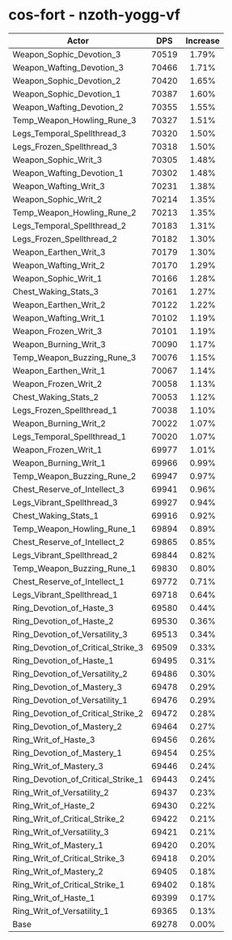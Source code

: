 # cos-fort - nzoth-yogg-vf
| Actor | DPS | Increase |
|---|:---:|:---:|
|Weapon_Sophic_Devotion_3|70519|1.79%|
|Weapon_Wafting_Devotion_3|70466|1.71%|
|Weapon_Sophic_Devotion_2|70420|1.65%|
|Weapon_Sophic_Devotion_1|70387|1.60%|
|Weapon_Wafting_Devotion_2|70355|1.55%|
|Temp_Weapon_Howling_Rune_3|70327|1.51%|
|Legs_Temporal_Spellthread_3|70320|1.50%|
|Legs_Frozen_Spellthread_3|70318|1.50%|
|Weapon_Sophic_Writ_3|70305|1.48%|
|Weapon_Wafting_Devotion_1|70302|1.48%|
|Weapon_Wafting_Writ_3|70231|1.38%|
|Weapon_Sophic_Writ_2|70214|1.35%|
|Temp_Weapon_Howling_Rune_2|70213|1.35%|
|Legs_Temporal_Spellthread_2|70183|1.31%|
|Legs_Frozen_Spellthread_2|70182|1.30%|
|Weapon_Earthen_Writ_3|70179|1.30%|
|Weapon_Wafting_Writ_2|70170|1.29%|
|Weapon_Sophic_Writ_1|70166|1.28%|
|Chest_Waking_Stats_3|70161|1.27%|
|Weapon_Earthen_Writ_2|70122|1.22%|
|Weapon_Wafting_Writ_1|70102|1.19%|
|Weapon_Frozen_Writ_3|70101|1.19%|
|Weapon_Burning_Writ_3|70090|1.17%|
|Temp_Weapon_Buzzing_Rune_3|70076|1.15%|
|Weapon_Earthen_Writ_1|70067|1.14%|
|Weapon_Frozen_Writ_2|70058|1.13%|
|Chest_Waking_Stats_2|70053|1.12%|
|Legs_Frozen_Spellthread_1|70038|1.10%|
|Weapon_Burning_Writ_2|70022|1.07%|
|Legs_Temporal_Spellthread_1|70020|1.07%|
|Weapon_Frozen_Writ_1|69977|1.01%|
|Weapon_Burning_Writ_1|69966|0.99%|
|Temp_Weapon_Buzzing_Rune_2|69947|0.97%|
|Chest_Reserve_of_Intellect_3|69941|0.96%|
|Legs_Vibrant_Spellthread_3|69927|0.94%|
|Chest_Waking_Stats_1|69916|0.92%|
|Temp_Weapon_Howling_Rune_1|69894|0.89%|
|Chest_Reserve_of_Intellect_2|69865|0.85%|
|Legs_Vibrant_Spellthread_2|69844|0.82%|
|Temp_Weapon_Buzzing_Rune_1|69830|0.80%|
|Chest_Reserve_of_Intellect_1|69772|0.71%|
|Legs_Vibrant_Spellthread_1|69718|0.64%|
|Ring_Devotion_of_Haste_3|69580|0.44%|
|Ring_Devotion_of_Haste_2|69530|0.36%|
|Ring_Devotion_of_Versatility_3|69513|0.34%|
|Ring_Devotion_of_Critical_Strike_3|69509|0.33%|
|Ring_Devotion_of_Haste_1|69495|0.31%|
|Ring_Devotion_of_Versatility_2|69486|0.30%|
|Ring_Devotion_of_Mastery_3|69478|0.29%|
|Ring_Devotion_of_Versatility_1|69476|0.29%|
|Ring_Devotion_of_Critical_Strike_2|69472|0.28%|
|Ring_Devotion_of_Mastery_2|69464|0.27%|
|Ring_Writ_of_Haste_3|69456|0.26%|
|Ring_Devotion_of_Mastery_1|69454|0.25%|
|Ring_Writ_of_Mastery_3|69446|0.24%|
|Ring_Devotion_of_Critical_Strike_1|69443|0.24%|
|Ring_Writ_of_Versatility_2|69437|0.23%|
|Ring_Writ_of_Haste_2|69430|0.22%|
|Ring_Writ_of_Critical_Strike_2|69422|0.21%|
|Ring_Writ_of_Versatility_3|69421|0.21%|
|Ring_Writ_of_Mastery_1|69420|0.20%|
|Ring_Writ_of_Critical_Strike_3|69418|0.20%|
|Ring_Writ_of_Mastery_2|69405|0.18%|
|Ring_Writ_of_Critical_Strike_1|69402|0.18%|
|Ring_Writ_of_Haste_1|69399|0.17%|
|Ring_Writ_of_Versatility_1|69365|0.13%|
|Base|69278|0.00%|
